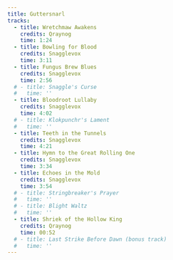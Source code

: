 ```yaml
---
title: Guttersnarl
tracks:
  - title: Wretchmaw Awakens
    credits: Qraynog
    time: 1:24
  - title: Bowling for Blood
    credits: Snagglevox
    time: 3:11
  - title: Fungus Brew Blues
    credits: Snagglevox
    time: 2:56
  # - title: Snaggle's Curse
  #   time: ''
  - title: Bloodroot Lullaby
    credits: Snagglevox
    time: 4:02
  # - title: Klokpunchr's Lament
  #   time: ''
  - title: Teeth in the Tunnels
    credits: Snagglevox
    time: 4:21
  - title: Hymn to the Great Rolling One
    credits: Snagglevox
    time: 3:34
  - title: Echoes in the Mold
    credits: Snagglevox
    time: 3:54
  # - title: Stringbreaker's Prayer
  #   time: ''
  # - title: Blight Waltz
  #   time: ''
  - title: Shriek of the Hollow King
    credits: Qraynog
    time: 00:52
  # - title: Last Strike Before Dawn (bonus track)
  #   time: ''
---
```

